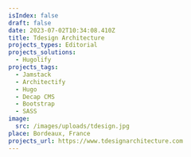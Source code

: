 ```yaml
---
isIndex: false
draft: false
date: 2023-07-02T10:34:08.410Z
title: Tdesign Architecture
projects_types: Editorial
projects_solutions:
  - Hugolify
projects_tags:
  - Jamstack
  - Architectify
  - Hugo
  - Decap CMS
  - Bootstrap
  - SASS
image:
  src: /images/uploads/tdesign.jpg
place: Bordeaux, France
projects_url: https://www.tdesignarchitecture.com
---
```

